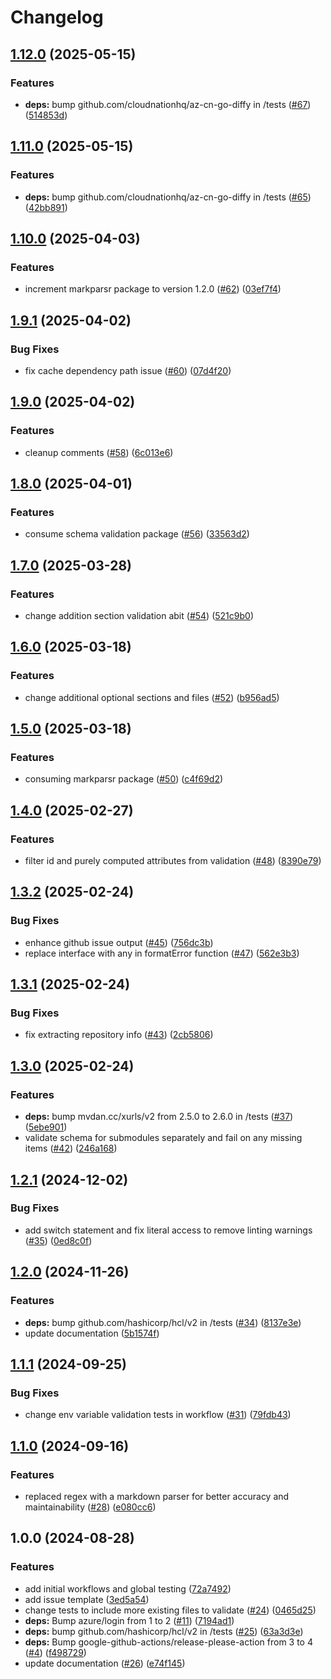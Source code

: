 # Changelog

## [1.12.0](https://github.com/CloudNationHQ/terraform-azure-workflows/compare/v1.11.0...v1.12.0) (2025-05-15)


### Features

* **deps:** bump github.com/cloudnationhq/az-cn-go-diffy in /tests ([#67](https://github.com/CloudNationHQ/terraform-azure-workflows/issues/67)) ([514853d](https://github.com/CloudNationHQ/terraform-azure-workflows/commit/514853d08d9a5c4813eb2bf49880d6f348112a71))

## [1.11.0](https://github.com/CloudNationHQ/terraform-azure-workflows/compare/v1.10.0...v1.11.0) (2025-05-15)


### Features

* **deps:** bump github.com/cloudnationhq/az-cn-go-diffy in /tests ([#65](https://github.com/CloudNationHQ/terraform-azure-workflows/issues/65)) ([42bb891](https://github.com/CloudNationHQ/terraform-azure-workflows/commit/42bb891b2cb7aff1aed1915ffd1b7f47c5cbdbf3))

## [1.10.0](https://github.com/CloudNationHQ/terraform-azure-workflows/compare/v1.9.1...v1.10.0) (2025-04-03)


### Features

* increment markparsr package to version 1.2.0 ([#62](https://github.com/CloudNationHQ/terraform-azure-workflows/issues/62)) ([03ef7f4](https://github.com/CloudNationHQ/terraform-azure-workflows/commit/03ef7f4c050a39c9f4750452e5ae0b9455cb9f10))

## [1.9.1](https://github.com/CloudNationHQ/terraform-azure-workflows/compare/v1.9.0...v1.9.1) (2025-04-02)


### Bug Fixes

* fix cache dependency path issue ([#60](https://github.com/CloudNationHQ/terraform-azure-workflows/issues/60)) ([07d4f20](https://github.com/CloudNationHQ/terraform-azure-workflows/commit/07d4f20e72ec1b9dbbfe5833d29d34850614e39f))

## [1.9.0](https://github.com/CloudNationHQ/terraform-azure-workflows/compare/v1.8.0...v1.9.0) (2025-04-02)


### Features

* cleanup comments ([#58](https://github.com/CloudNationHQ/terraform-azure-workflows/issues/58)) ([6c013e6](https://github.com/CloudNationHQ/terraform-azure-workflows/commit/6c013e6a142066ab125efc4abdbde5f91efc2720))

## [1.8.0](https://github.com/CloudNationHQ/terraform-azure-workflows/compare/v1.7.0...v1.8.0) (2025-04-01)


### Features

* consume schema validation package ([#56](https://github.com/CloudNationHQ/terraform-azure-workflows/issues/56)) ([33563d2](https://github.com/CloudNationHQ/terraform-azure-workflows/commit/33563d22574eefcb4afb788227669423684a860d))

## [1.7.0](https://github.com/CloudNationHQ/terraform-azure-workflows/compare/v1.6.0...v1.7.0) (2025-03-28)


### Features

* change addition section validation abit ([#54](https://github.com/CloudNationHQ/terraform-azure-workflows/issues/54)) ([521c9b0](https://github.com/CloudNationHQ/terraform-azure-workflows/commit/521c9b02f3c4a61053921e46541bcdb6b670acb8))

## [1.6.0](https://github.com/CloudNationHQ/terraform-azure-workflows/compare/v1.5.0...v1.6.0) (2025-03-18)


### Features

* change additional optional sections and files ([#52](https://github.com/CloudNationHQ/terraform-azure-workflows/issues/52)) ([b956ad5](https://github.com/CloudNationHQ/terraform-azure-workflows/commit/b956ad51e5f19614dc7e6df44544e9e24558364c))

## [1.5.0](https://github.com/CloudNationHQ/terraform-azure-workflows/compare/v1.4.0...v1.5.0) (2025-03-18)


### Features

* consuming markparsr package ([#50](https://github.com/CloudNationHQ/terraform-azure-workflows/issues/50)) ([c4f69d2](https://github.com/CloudNationHQ/terraform-azure-workflows/commit/c4f69d296b2cc92ccfa07674a374e1528f655d32))

## [1.4.0](https://github.com/CloudNationHQ/terraform-azure-workflows/compare/v1.3.2...v1.4.0) (2025-02-27)


### Features

* filter id and purely computed attributes from validation ([#48](https://github.com/CloudNationHQ/terraform-azure-workflows/issues/48)) ([8390e79](https://github.com/CloudNationHQ/terraform-azure-workflows/commit/8390e79280c1fea15499a425f2744bc048a42a89))

## [1.3.2](https://github.com/CloudNationHQ/terraform-azure-workflows/compare/v1.3.1...v1.3.2) (2025-02-24)


### Bug Fixes

* enhance github issue output ([#45](https://github.com/CloudNationHQ/terraform-azure-workflows/issues/45)) ([756dc3b](https://github.com/CloudNationHQ/terraform-azure-workflows/commit/756dc3bd0b5bfdb656ae9350f36ab1aefe5df349))
* replace interface with any in formatError function ([#47](https://github.com/CloudNationHQ/terraform-azure-workflows/issues/47)) ([562e3b3](https://github.com/CloudNationHQ/terraform-azure-workflows/commit/562e3b3f029ebd81a28976324fc8102d074b6c3f))

## [1.3.1](https://github.com/CloudNationHQ/terraform-azure-workflows/compare/v1.3.0...v1.3.1) (2025-02-24)


### Bug Fixes

* fix extracting repository info ([#43](https://github.com/CloudNationHQ/terraform-azure-workflows/issues/43)) ([2cb5806](https://github.com/CloudNationHQ/terraform-azure-workflows/commit/2cb5806542b39ff3d34ef57c1f202df4d919566b))

## [1.3.0](https://github.com/CloudNationHQ/terraform-azure-workflows/compare/v1.2.1...v1.3.0) (2025-02-24)


### Features

* **deps:** bump mvdan.cc/xurls/v2 from 2.5.0 to 2.6.0 in /tests ([#37](https://github.com/CloudNationHQ/terraform-azure-workflows/issues/37)) ([5ebe901](https://github.com/CloudNationHQ/terraform-azure-workflows/commit/5ebe901507b4b147c2d577736a13ad24ba8ccb73))
* validate schema for submodules separately and fail on any missing items ([#42](https://github.com/CloudNationHQ/terraform-azure-workflows/issues/42)) ([246a168](https://github.com/CloudNationHQ/terraform-azure-workflows/commit/246a16810e6c075503e475e3e32f0d6578e2f809))

## [1.2.1](https://github.com/CloudNationHQ/terraform-azure-workflows/compare/v1.2.0...v1.2.1) (2024-12-02)


### Bug Fixes

* add switch statement and fix literal access to remove linting warnings ([#35](https://github.com/CloudNationHQ/terraform-azure-workflows/issues/35)) ([0ed8c0f](https://github.com/CloudNationHQ/terraform-azure-workflows/commit/0ed8c0fa0e26d0eacec5838d371190dbeaadbb53))

## [1.2.0](https://github.com/CloudNationHQ/terraform-azure-workflows/compare/v1.1.1...v1.2.0) (2024-11-26)


### Features

* **deps:** bump github.com/hashicorp/hcl/v2 in /tests ([#34](https://github.com/CloudNationHQ/terraform-azure-workflows/issues/34)) ([8137e3e](https://github.com/CloudNationHQ/terraform-azure-workflows/commit/8137e3e64836cfe461a18d115c496b626ca4894b))
* update documentation ([5b1574f](https://github.com/CloudNationHQ/terraform-azure-workflows/commit/5b1574fbbb5ad214f90965e779c502d93548db8f))

## [1.1.1](https://github.com/CloudNationHQ/terraform-azure-workflows/compare/v1.1.0...v1.1.1) (2024-09-25)


### Bug Fixes

* change env variable validation tests in workflow ([#31](https://github.com/CloudNationHQ/terraform-azure-workflows/issues/31)) ([79fdb43](https://github.com/CloudNationHQ/terraform-azure-workflows/commit/79fdb43e3044f5278313e23c5be6a5b3e9d9ff6c))

## [1.1.0](https://github.com/CloudNationHQ/terraform-azure-workflows/compare/v1.0.0...v1.1.0) (2024-09-16)


### Features

* replaced regex with a markdown parser for better accuracy and maintainability ([#28](https://github.com/CloudNationHQ/terraform-azure-workflows/issues/28)) ([e080cc6](https://github.com/CloudNationHQ/terraform-azure-workflows/commit/e080cc6da79ad7ed9e19357cb78b886b2269d179))

## 1.0.0 (2024-08-28)


### Features

* add initial workflows and global testing ([72a7492](https://github.com/CloudNationHQ/terraform-azure-workflows/commit/72a7492e358e69c230a3980156f1438a8f857fb2))
* add issue template ([3ed5a54](https://github.com/CloudNationHQ/terraform-azure-workflows/commit/3ed5a5402da4765b1362566af8b2cf640a1cc4f0))
* change tests to include more existing files to validate ([#24](https://github.com/CloudNationHQ/terraform-azure-workflows/issues/24)) ([0465d25](https://github.com/CloudNationHQ/terraform-azure-workflows/commit/0465d25697fe336429d45f66d2f5ec66637d5083))
* **deps:** Bump azure/login from 1 to 2 ([#11](https://github.com/CloudNationHQ/terraform-azure-workflows/issues/11)) ([7194ad1](https://github.com/CloudNationHQ/terraform-azure-workflows/commit/7194ad106cdfeb7e58ef07394be6f471f32c8048))
* **deps:** bump github.com/hashicorp/hcl/v2 in /tests ([#25](https://github.com/CloudNationHQ/terraform-azure-workflows/issues/25)) ([63a3d3e](https://github.com/CloudNationHQ/terraform-azure-workflows/commit/63a3d3e0876eb518f0b1b122da19633125320dd2))
* **deps:** Bump google-github-actions/release-please-action from 3 to 4 ([#4](https://github.com/CloudNationHQ/terraform-azure-workflows/issues/4)) ([f498729](https://github.com/CloudNationHQ/terraform-azure-workflows/commit/f498729b389409f51d028efdc168d6ce37816ceb))
* update documentation ([#26](https://github.com/CloudNationHQ/terraform-azure-workflows/issues/26)) ([e74f145](https://github.com/CloudNationHQ/terraform-azure-workflows/commit/e74f145e667972c4f6b8b0c8991a5c459602cc2b))
